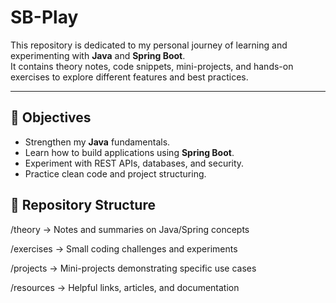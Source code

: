 # SB-Play

This repository is dedicated to my personal journey of learning and experimenting with **Java** and **Spring Boot**.  
It contains theory notes, code snippets, mini-projects, and hands-on exercises to explore different features and best practices.

---

## 📌 Objectives
- Strengthen my **Java** fundamentals.
- Learn how to build applications using **Spring Boot**.
- Experiment with REST APIs, databases, and security.
- Practice clean code and project structuring.

## 📂 Repository Structure

/theory → Notes and summaries on Java/Spring concepts

/exercises → Small coding challenges and experiments

/projects → Mini-projects demonstrating specific use cases

/resources → Helpful links, articles, and documentation



